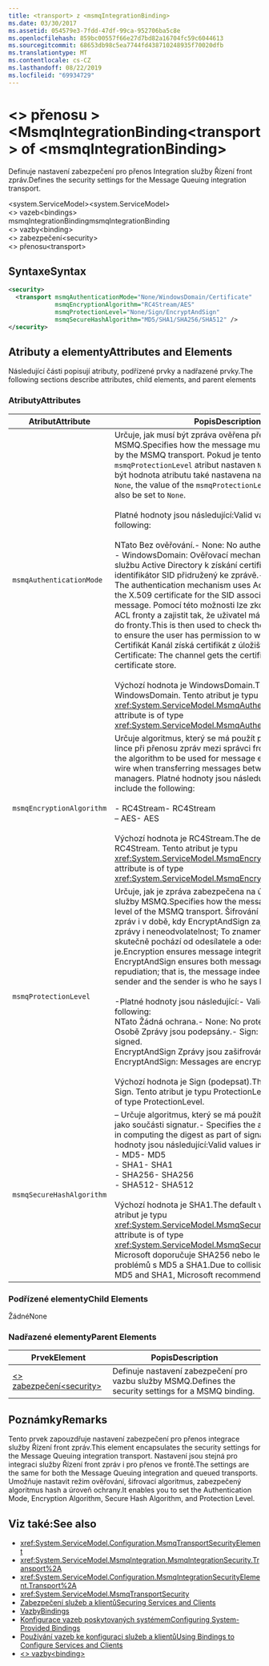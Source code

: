 ```yaml
---
title: <transport> z <msmqIntegrationBinding>
ms.date: 03/30/2017
ms.assetid: 054579e3-7fdd-47df-99ca-952706ba5c8e
ms.openlocfilehash: 859bc00557f66e27d7bd82a16704fc59c6044613
ms.sourcegitcommit: 68653db98c5ea7744fd438710248935f70020dfb
ms.translationtype: MT
ms.contentlocale: cs-CZ
ms.lasthandoff: 08/22/2019
ms.locfileid: "69934729"
---
```

# <a name="transport-of-msmqintegrationbinding"></a><span data-ttu-id="9381b-102">\<> přenosu > \<MsmqIntegrationBinding</span><span class="sxs-lookup"><span data-stu-id="9381b-102">\<transport> of \<msmqIntegrationBinding></span></span>
<span data-ttu-id="9381b-103">Definuje nastavení zabezpečení pro přenos Integration služby Řízení front zpráv.</span><span class="sxs-lookup"><span data-stu-id="9381b-103">Defines the security settings for the Message Queuing integration transport.</span></span>  
  
 <span data-ttu-id="9381b-104">\<system.ServiceModel></span><span class="sxs-lookup"><span data-stu-id="9381b-104">\<system.ServiceModel></span></span>  
<span data-ttu-id="9381b-105">\<> vazeb</span><span class="sxs-lookup"><span data-stu-id="9381b-105">\<bindings></span></span>  
<span data-ttu-id="9381b-106">msmqIntegrationBinding</span><span class="sxs-lookup"><span data-stu-id="9381b-106">msmqIntegrationBinding</span></span>  
<span data-ttu-id="9381b-107">\<> vazby</span><span class="sxs-lookup"><span data-stu-id="9381b-107">\<binding></span></span>  
<span data-ttu-id="9381b-108">\<> zabezpečení</span><span class="sxs-lookup"><span data-stu-id="9381b-108">\<security></span></span>  
<span data-ttu-id="9381b-109">\<> přenosu</span><span class="sxs-lookup"><span data-stu-id="9381b-109">\<transport></span></span>  
  
## <a name="syntax"></a><span data-ttu-id="9381b-110">Syntaxe</span><span class="sxs-lookup"><span data-stu-id="9381b-110">Syntax</span></span>  
  
```xml  
<security>
  <transport msmqAuthenticationMode="None/WindowsDomain/Certificate"
             msmqEncryptionAlgorithm="RC4Stream/AES"
             msmqProtectionLevel="None/Sign/EncryptAndSign"
             msmqSecureHashAlgorithm="MD5/SHA1/SHA256/SHA512" />
</security>
```  
  
## <a name="attributes-and-elements"></a><span data-ttu-id="9381b-111">Atributy a elementy</span><span class="sxs-lookup"><span data-stu-id="9381b-111">Attributes and Elements</span></span>  
 <span data-ttu-id="9381b-112">Následující části popisují atributy, podřízené prvky a nadřazené prvky.</span><span class="sxs-lookup"><span data-stu-id="9381b-112">The following sections describe attributes, child elements, and parent elements</span></span>  
  
### <a name="attributes"></a><span data-ttu-id="9381b-113">Atributy</span><span class="sxs-lookup"><span data-stu-id="9381b-113">Attributes</span></span>  
  
|<span data-ttu-id="9381b-114">Atribut</span><span class="sxs-lookup"><span data-stu-id="9381b-114">Attribute</span></span>|<span data-ttu-id="9381b-115">Popis</span><span class="sxs-lookup"><span data-stu-id="9381b-115">Description</span></span>|  
|---------------|-----------------|  
|`msmqAuthenticationMode`|<span data-ttu-id="9381b-116">Určuje, jak musí být zpráva ověřena přenosem služby MSMQ.</span><span class="sxs-lookup"><span data-stu-id="9381b-116">Specifies how the message must be authenticated by the MSMQ transport.</span></span> <span data-ttu-id="9381b-117">Pokud je tento `msmqProtectionLevel` atribut nastaven `None`na hodnotu, musí být hodnota atributu také nastavena na. `None`</span><span class="sxs-lookup"><span data-stu-id="9381b-117">If this is set to `None`, the value of the `msmqProtectionLevel` attribute must also be set to `None`.</span></span><br /><br /> <span data-ttu-id="9381b-118">Platné hodnoty jsou následující:</span><span class="sxs-lookup"><span data-stu-id="9381b-118">Valid values include the following:</span></span><br /><br /> <span data-ttu-id="9381b-119">NTato Bez ověřování.</span><span class="sxs-lookup"><span data-stu-id="9381b-119">-   None: No authentication.</span></span><br /><span data-ttu-id="9381b-120">- WindowsDomain: Ověřovací mechanismus používá službu Active Directory k získání certifikátu X. 509 pro identifikátor SID přidružený ke zprávě.</span><span class="sxs-lookup"><span data-stu-id="9381b-120">-   WindowsDomain: The authentication mechanism uses Active Directory to get the X.509 certificate for the SID associated with the message.</span></span> <span data-ttu-id="9381b-121">Pomocí této možnosti lze zkontrolovat seznam ACL fronty a zajistit tak, že uživatel má oprávnění k zápisu do fronty.</span><span class="sxs-lookup"><span data-stu-id="9381b-121">This is then used to check the ACL of the queue to ensure the user has permission to write to the queue.</span></span><br /><span data-ttu-id="9381b-122">Certifikát Kanál získá certifikát z úložiště certifikátů.</span><span class="sxs-lookup"><span data-stu-id="9381b-122">-   Certificate: The channel gets the certificate from the certificate store.</span></span><br /><br /> <span data-ttu-id="9381b-123">Výchozí hodnota je WindowsDomain.</span><span class="sxs-lookup"><span data-stu-id="9381b-123">The default value is WindowsDomain.</span></span> <span data-ttu-id="9381b-124">Tento atribut je typu <xref:System.ServiceModel.MsmqAuthenticationMode>.</span><span class="sxs-lookup"><span data-stu-id="9381b-124">This attribute is of type <xref:System.ServiceModel.MsmqAuthenticationMode>.</span></span>|  
|`msmqEncryptionAlgorithm`|<span data-ttu-id="9381b-125">Určuje algoritmus, který se má použít pro šifrování zpráv na lince při přenosu zpráv mezi správci fronty zpráv.</span><span class="sxs-lookup"><span data-stu-id="9381b-125">Specifies the algorithm to be used for message encryption on the wire when transferring messages between message queue managers.</span></span> <span data-ttu-id="9381b-126">Platné hodnoty jsou následující:</span><span class="sxs-lookup"><span data-stu-id="9381b-126">Valid values include the following:</span></span><br /><br /> <span data-ttu-id="9381b-127">- RC4Stream</span><span class="sxs-lookup"><span data-stu-id="9381b-127">-   RC4Stream</span></span><br /><span data-ttu-id="9381b-128">– AES</span><span class="sxs-lookup"><span data-stu-id="9381b-128">-   AES</span></span><br /><br /> <span data-ttu-id="9381b-129">Výchozí hodnota je RC4Stream.</span><span class="sxs-lookup"><span data-stu-id="9381b-129">The default value is RC4Stream.</span></span> <span data-ttu-id="9381b-130">Tento atribut je typu <xref:System.ServiceModel.MsmqEncryptionAlgorithm>.</span><span class="sxs-lookup"><span data-stu-id="9381b-130">This attribute is of type <xref:System.ServiceModel.MsmqEncryptionAlgorithm>.</span></span>|  
|`msmqProtectionLevel`|<span data-ttu-id="9381b-131">Určuje, jak je zpráva zabezpečena na úrovni přenosu služby MSMQ.</span><span class="sxs-lookup"><span data-stu-id="9381b-131">Specifies how the message is secured at the level of the MSMQ transport.</span></span> <span data-ttu-id="9381b-132">Šifrování zajišťuje integritu zpráv i v době, kdy EncryptAndSign zajišťuje integritu zprávy i neneodvolatelnost; To znamená, že zpráva skutečně pochází od odesílatele a odesilatele se říká, že je.</span><span class="sxs-lookup"><span data-stu-id="9381b-132">Encryption ensures message integrity while EncryptAndSign ensures both message integrity and non-repudiation; that is, the message indeed comes from the sender and the sender is who he says he is.</span></span><br /><br /> <span data-ttu-id="9381b-133">-Platné hodnoty jsou následující:</span><span class="sxs-lookup"><span data-stu-id="9381b-133">-   Valid values include the following:</span></span><br /><span data-ttu-id="9381b-134">NTato Žádná ochrana.</span><span class="sxs-lookup"><span data-stu-id="9381b-134">-   None: No protection.</span></span><br /><span data-ttu-id="9381b-135">Osobě Zprávy jsou podepsány.</span><span class="sxs-lookup"><span data-stu-id="9381b-135">-   Sign: Messages are signed.</span></span><br /><span data-ttu-id="9381b-136">EncryptAndSign Zprávy jsou zašifrovány a podepsány.</span><span class="sxs-lookup"><span data-stu-id="9381b-136">-   EncryptAndSign: Messages are encrypted and signed.</span></span><br /><br /> <span data-ttu-id="9381b-137">Výchozí hodnota je Sign (podepsat).</span><span class="sxs-lookup"><span data-stu-id="9381b-137">The default value is Sign.</span></span> <span data-ttu-id="9381b-138">Tento atribut je typu ProtectionLevel.</span><span class="sxs-lookup"><span data-stu-id="9381b-138">This attribute is of type ProtectionLevel.</span></span>|  
|`msmqSecureHashAlgorithm`|<span data-ttu-id="9381b-139">– Určuje algoritmus, který se má použít při výpočtu výtahu jako součásti signatur.</span><span class="sxs-lookup"><span data-stu-id="9381b-139">-   Specifies the algorithm to be used in computing the digest as part of signatures.</span></span> <span data-ttu-id="9381b-140">Platné hodnoty jsou následující:</span><span class="sxs-lookup"><span data-stu-id="9381b-140">Valid values include the following:</span></span><br /><span data-ttu-id="9381b-141">-   MD5</span><span class="sxs-lookup"><span data-stu-id="9381b-141">-   MD5</span></span><br /><span data-ttu-id="9381b-142">-   SHA1</span><span class="sxs-lookup"><span data-stu-id="9381b-142">-   SHA1</span></span><br /><span data-ttu-id="9381b-143">-   SHA256</span><span class="sxs-lookup"><span data-stu-id="9381b-143">-   SHA256</span></span><br /><span data-ttu-id="9381b-144">-   SHA512</span><span class="sxs-lookup"><span data-stu-id="9381b-144">-   SHA512</span></span><br /><br /> <span data-ttu-id="9381b-145">Výchozí hodnota je SHA1.</span><span class="sxs-lookup"><span data-stu-id="9381b-145">The default value is SHA1.</span></span> <span data-ttu-id="9381b-146">Tento atribut je typu <xref:System.ServiceModel.MsmqSecureHashAlgorithm>.</span><span class="sxs-lookup"><span data-stu-id="9381b-146">This attribute is of type <xref:System.ServiceModel.MsmqSecureHashAlgorithm>.</span></span><br><span data-ttu-id="9381b-147">Microsoft doporučuje SHA256 nebo lepší z důvodu kolizí problémů s MD5 a SHA1.</span><span class="sxs-lookup"><span data-stu-id="9381b-147">Due to collision problems with MD5 and SHA1, Microsoft recommends SHA256 or better.</span></span>|  
  
### <a name="child-elements"></a><span data-ttu-id="9381b-148">Podřízené elementy</span><span class="sxs-lookup"><span data-stu-id="9381b-148">Child Elements</span></span>  
 <span data-ttu-id="9381b-149">Žádné</span><span class="sxs-lookup"><span data-stu-id="9381b-149">None</span></span>  
  
### <a name="parent-elements"></a><span data-ttu-id="9381b-150">Nadřazené elementy</span><span class="sxs-lookup"><span data-stu-id="9381b-150">Parent Elements</span></span>  
  
|<span data-ttu-id="9381b-151">Prvek</span><span class="sxs-lookup"><span data-stu-id="9381b-151">Element</span></span>|<span data-ttu-id="9381b-152">Popis</span><span class="sxs-lookup"><span data-stu-id="9381b-152">Description</span></span>|  
|-------------|-----------------|  
|[<span data-ttu-id="9381b-153">\<> zabezpečení</span><span class="sxs-lookup"><span data-stu-id="9381b-153">\<security></span></span>](security-of-basichttpbinding.md)|<span data-ttu-id="9381b-154">Definuje nastavení zabezpečení pro vazbu služby MSMQ.</span><span class="sxs-lookup"><span data-stu-id="9381b-154">Defines the security settings for a MSMQ binding.</span></span>|  
  
## <a name="remarks"></a><span data-ttu-id="9381b-155">Poznámky</span><span class="sxs-lookup"><span data-stu-id="9381b-155">Remarks</span></span>  
 <span data-ttu-id="9381b-156">Tento prvek zapouzdřuje nastavení zabezpečení pro přenos integrace služby Řízení front zpráv.</span><span class="sxs-lookup"><span data-stu-id="9381b-156">This element encapsulates the security settings for the Message Queuing integration transport.</span></span> <span data-ttu-id="9381b-157">Nastavení jsou stejná pro integraci služby Řízení front zpráv i pro přenos ve frontě.</span><span class="sxs-lookup"><span data-stu-id="9381b-157">The settings are the same for both the Message Queuing integration and queued transports.</span></span> <span data-ttu-id="9381b-158">Umožňuje nastavit režim ověřování, šifrovací algoritmus, zabezpečený algoritmus hash a úroveň ochrany.</span><span class="sxs-lookup"><span data-stu-id="9381b-158">It enables you to set the Authentication Mode, Encryption Algorithm, Secure Hash Algorithm, and Protection Level.</span></span>  
  
## <a name="see-also"></a><span data-ttu-id="9381b-159">Viz také:</span><span class="sxs-lookup"><span data-stu-id="9381b-159">See also</span></span>

- <xref:System.ServiceModel.Configuration.MsmqTransportSecurityElement>
- <xref:System.ServiceModel.MsmqIntegration.MsmqIntegrationSecurity.Transport%2A>
- <xref:System.ServiceModel.Configuration.MsmqIntegrationSecurityElement.Transport%2A>
- <xref:System.ServiceModel.MsmqTransportSecurity>
- [<span data-ttu-id="9381b-160">Zabezpečení služeb a klientů</span><span class="sxs-lookup"><span data-stu-id="9381b-160">Securing Services and Clients</span></span>](../../../wcf/feature-details/securing-services-and-clients.md)
- [<span data-ttu-id="9381b-161">Vazby</span><span class="sxs-lookup"><span data-stu-id="9381b-161">Bindings</span></span>](../../../wcf/bindings.md)
- [<span data-ttu-id="9381b-162">Konfigurace vazeb poskytovaných systémem</span><span class="sxs-lookup"><span data-stu-id="9381b-162">Configuring System-Provided Bindings</span></span>](../../../wcf/feature-details/configuring-system-provided-bindings.md)
- [<span data-ttu-id="9381b-163">Používání vazeb ke konfiguraci služeb a klientů</span><span class="sxs-lookup"><span data-stu-id="9381b-163">Using Bindings to Configure Services and Clients</span></span>](../../../wcf/using-bindings-to-configure-services-and-clients.md)
- [<span data-ttu-id="9381b-164">\<> vazby</span><span class="sxs-lookup"><span data-stu-id="9381b-164">\<binding></span></span>](../../../misc/binding.md)
